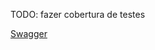 TODO:
    fazer cobertura de testes

<a href="http://localhost:8081/swagger-ui/index.html#/"> Swagger </a>
